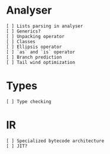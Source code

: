# Analyser
    [ ] Lists parsing in analyser
    [ ] Generics?
    [ ] Unpacking operator
    [ ] Classes
    [ ] Ellipsis operator
    [ ] `as` and `is` operator
    [ ] Branch prediction
    [ ] Tail wind optimization

# Types
    [ ] Type checking

# IR
    [ ] Specialized bytecode architecture
    [ ] JIT?